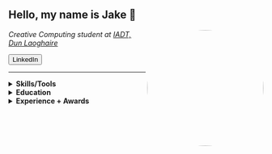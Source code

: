 <h2> Hello, my name is Jake 👋</h2>

<img align='right' style="border-radius:50%" src="https://user-images.githubusercontent.com/47800618/110992630-13659e00-836e-11eb-949b-7dbc125ca0e3.png" width="230">

<p><em>Creative Computing student at <a href="http://www.iadt.ie/courses/creative-computing" target="_blank">IADT, Dun Laoghaire</a>
</em></p>

<a href="https://www.linkedin.com/in/jake-wb/"><button>LinkedIn</button></a>



***
<details>
    <summary>
        <b>Skills/Tools</b>
    </summary>
    <h5>Languages/Frameworks</h5>
    <table>
        <tr>
            <td>HTML</td>
            <td>CSS</td>
            <td>JavaScript</td>
            <td>PHP</td>
            <td>MySQL</td>
            <td>Java</td>
            <td>Bootstrap</td>
            <td>Phaser.js</td>
        </tr>
    </table>
        <h5>Editors/IDEs</h5>
    <table>
        <tr>
            <td>Visual Studio Code</td>
            <td>IntelliJ IDEA</td>
        </tr>
    </table>
            <h5>Other tools</h5>
    <table>
        <tr>
            <td>Adobe Illustrator</td>
            <td>Adobe Photoshop</td>
        </tr>
    </table>
  </details>
    <details>
    <summary>
        <b>Education</b>
    </summary>
    <table>
        <tr>
            <td>Web Design & Digital Media (Level 5 Certificate, 2019)</td>
            <td>Creative Computing (Level 8 Bsc, 2019-Present)</td>
        </tr>
    </table>
  </details>
  
  <details>
    <summary>
        <b>Experience + Awards</b>
    </summary>
    <table>
        <tr>
            <td>Part-time graphic design for AOSL Ltd (~3 years)</td>
            <td>Web Design/Digital media grad of the year 2019 (BFEI)</td>
        </tr>
    </table>
  </details>

